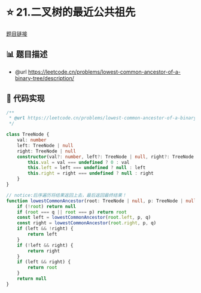 # ⭐ 21.二叉树的最近公共祖先

[题目链接](https://leetcode.cn/problems/lowest-common-ancestor-of-a-binary-tree/description/)

## 📊 题目描述
* @url https://leetcode.cn/problems/lowest-common-ancestor-of-a-binary-tree/description/

## 📄 代码实现
```typescript
/**
 * @url https://leetcode.cn/problems/lowest-common-ancestor-of-a-binary-tree/description/
 */

class TreeNode {
    val: number
    left: TreeNode | null
    right: TreeNode | null
    constructor(val?: number, left?: TreeNode | null, right?: TreeNode | null) {
        this.val = val === undefined ? 0 : val
        this.left = left === undefined ? null : left
        this.right = right === undefined ? null : right
    }
}

// notice:后序遍历将结果返回上去，最后返回最终结果！
function lowestCommonAncestor(root: TreeNode | null, p: TreeNode | null, q: TreeNode | null): TreeNode | null {
    if (!root) return null
    if (root === q || root === p) return root
    const left = lowestCommonAncestor(root.left, p, q)
    const right = lowestCommonAncestor(root.right, p, q)
    if (left && !right) {
        return left
    }
    if (!left && right) {
        return right
    }
    if (left && right) {
        return root
    }
    return null
}

```
